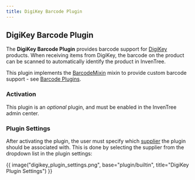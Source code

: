 ```yaml
---
title: DigiKey Barcode Plugin
---
```


## DigiKey Barcode Plugin

The **DigiKey Barcode Plugin** provides barcode support for [DigiKey](https://www.digikey.com/) products. When receiving items from DigiKey, the barcode on the product can be scanned to automatically identify the product in InvenTree.

This plugin implements the [BarcodeMixin](../mixins/barcode.md) mixin to provide custom barcode support - see [Barcode Plugins](./barcode_index.md).

### Activation

This plugin is an *optional* plugin, and must be enabled in the InvenTree admin center.

### Plugin Settings

After activating the plugin, the user must specify which [supplier](../../purchasing/supplier.md) the plugin should be associated with. This is done by selecting the supplier from the dropdown list in the plugin settings:

{{ image("digikey_plugin_settings.png", base="plugin/builtin", title="DigiKey Plugin Settings") }}
